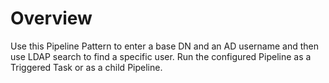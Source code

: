 # Overview

Use this Pipeline Pattern to enter a base DN and an AD username and then use LDAP search to find a specific user. Run the configured Pipeline as a Triggered Task or as a child Pipeline.

